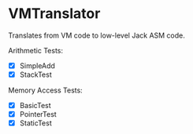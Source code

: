 # VMTranslator

Translates from VM code to low-level Jack ASM code.

Arithmetic Tests:
- [x] SimpleAdd
- [x] StackTest

Memory Access Tests:
- [x] BasicTest
- [x] PointerTest
- [x] StaticTest
